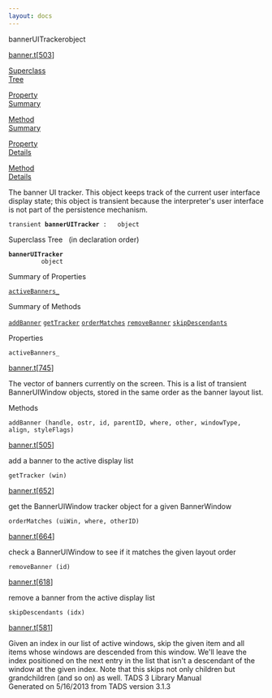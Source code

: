 ```yaml
---
layout: docs
---
```

<span class="title">bannerUITracker</span><span class="type">object</span>

[banner.t](../file/banner.t.html)\[[503](../source/banner.t.html#503)\]

[Superclass  
Tree](#_SuperClassTree_)

[Property  
Summary](#_PropSummary_)

[Method  
Summary](#_MethodSummary_)

[Property  
Details](#_Properties_)

[Method  
Details](#_Methods_)



The banner UI tracker. This object keeps track of the current user
interface display state; this object is transient because the
interpreter's user interface is not part of the persistence mechanism.

`transient `**`bannerUITracker`**` :   object`



<span id="_SuperClassTree_"></span>



<span class="hdln">Superclass Tree</span>   (in declaration order)



**`bannerUITracker`**  
`         object`  
<span id="_PropSummary_"></span>



<span class="hdln">Summary of Properties</span>  



[`activeBanners_`](#activeBanners_)

<span id="_MethodSummary_"></span>



<span class="hdln">Summary of Methods</span>  



[`addBanner`](#addBanner) [`getTracker`](#getTracker) [`orderMatches`](#orderMatches) [`removeBanner`](#removeBanner) [`skipDescendants`](#skipDescendants)

<span id="_Properties_"></span>



<span class="hdln">Properties</span>  



<span id="activeBanners_"></span>

`activeBanners_`

[banner.t](../file/banner.t.html)\[[745](../source/banner.t.html#745)\]



The vector of banners currently on the screen. This is a list of
transient BannerUIWindow objects, stored in the same order as the banner
layout list.



<span id="_Methods_"></span>



<span class="hdln">Methods</span>  



<span id="addBanner"></span>

`addBanner (handle, ostr, id, parentID, where, other, windowType, align, styleFlags)`

[banner.t](../file/banner.t.html)\[[505](../source/banner.t.html#505)\]



add a banner to the active display list



<span id="getTracker"></span>

`getTracker (win)`

[banner.t](../file/banner.t.html)\[[652](../source/banner.t.html#652)\]



get the BannerUIWindow tracker object for a given BannerWindow



<span id="orderMatches"></span>

`orderMatches (uiWin, where, otherID)`

[banner.t](../file/banner.t.html)\[[664](../source/banner.t.html#664)\]



check a BannerUIWindow to see if it matches the given layout order



<span id="removeBanner"></span>

`removeBanner (id)`

[banner.t](../file/banner.t.html)\[[618](../source/banner.t.html#618)\]



remove a banner from the active display list



<span id="skipDescendants"></span>

`skipDescendants (idx)`

[banner.t](../file/banner.t.html)\[[581](../source/banner.t.html#581)\]



Given an index in our list of active windows, skip the given item and
all items whose windows are descended from this window. We'll leave the
index positioned on the next entry in the list that isn't a descendant
of the window at the given index. Note that this skips not only children
but grandchildren (and so on) as well.
TADS 3 Library Manual  
Generated on 5/16/2013 from TADS version 3.1.3



